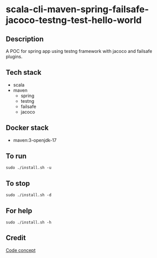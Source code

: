 # scala-cli-maven-spring-failsafe-jacoco-testng-test-hello-world

## Description
A POC for spring app using testng
framework with jacoco and failsafe plugins.

## Tech stack
- scala
- maven
  - spring
  - testng
  - failsafe
  - jacoco

## Docker stack
- maven:3-openjdk-17

## To run
`sudo ./install.sh -u`

## To stop
`sudo ./install.sh -d`

## For help
`sudo ./install.sh -h`

## Credit
[Code concept](https://github.com/eugenp/tutorials/tree/master/testing-modules/testng)
